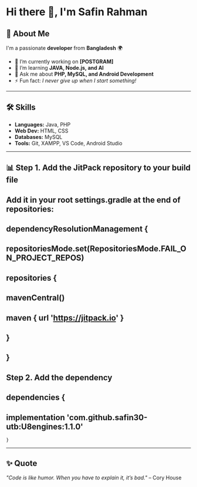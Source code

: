 # Hi there 👋, I'm Safin Rahman

## 🚀 About Me
I'm a passionate **developer** from **Bangladesh** 🌍  
- 🔭 I’m currently working on **[POSTGRAM]**  
- 🌱 I’m learning **JAVA, Node.js, and AI**  
- 💬 Ask me about **PHP, MySQL, and Android Development**  
- ⚡ Fun fact: *I never give up when I start something!*  

---

## 🛠 Skills
- **Languages:** Java, PHP
- **Web Dev:** HTML, CSS 
- **Databases:** MySQL
- **Tools:** Git, XAMPP, VS Code, Android Studio

---

## 📊 Step 1. Add the JitPack repository to your build file
## Add it in your root settings.gradle at the end of repositories:

## dependencyResolutionManagement {
## 		repositoriesMode.set(RepositoriesMode.FAIL_ON_PROJECT_REPOS)
## 		repositories {
## 			mavenCentral()
## 			maven { url 'https://jitpack.io' }
## 		}
## 	}

## Step 2. Add the dependency
## dependencies {
##	        implementation 'com.github.safin30-utb:U8engines:1.1.0'
 	}
---
## ✨ Quote
*"Code is like humor. When you have to explain it, it’s bad."* – Cory House


